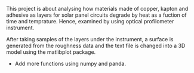 This project is about analysing how materials made of copper, kapton and adhesive as layers for solar panel circuits degrade by heat as a fuction of time and temprature. Hence, examined by using optical profilometer instrument.

After taking samples of the layers under the instrument, a surface is generated from the roughness data and the text file is changed into a 3D model using the matlibplot package.


- Add more functions using numpy and panda.

